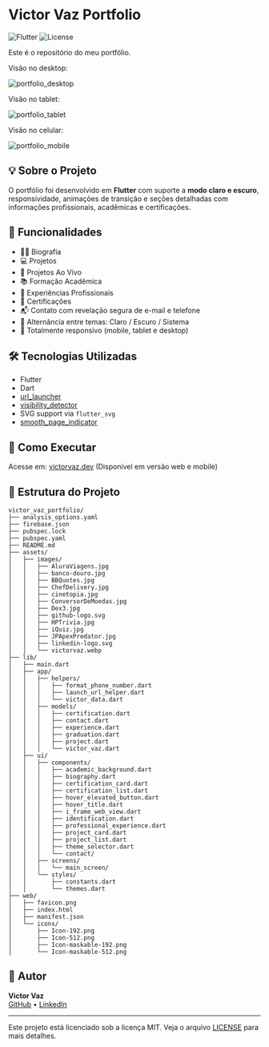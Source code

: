 # Victor Vaz Portfolio

![Flutter](https://img.shields.io/badge/Flutter-Portfolio-blue)
![License](https://img.shields.io/badge/license-MIT-green)

Este é o repositório do meu portfólio.

Visão no desktop:

![portfolio_desktop](https://github.com/user-attachments/assets/71de85da-4307-44e0-bfb0-b59353a44289)

Visão no tablet:

![portfolio_tablet](https://github.com/user-attachments/assets/8b8c3612-3e5e-4618-afc0-99194e2070d8)

Visão no celular:

![portfolio_mobile](https://github.com/user-attachments/assets/ac158216-db25-4a0f-a140-380237d2c913)


## 💡 Sobre o Projeto

O portfólio foi desenvolvido em **Flutter** com suporte a **modo claro e escuro**, responsividade, animações de transição e seções detalhadas com informações profissionais, acadêmicas e certificações.

## 🧩 Funcionalidades

- 🧑‍💼 Biografia
- 💻 Projetos
- 💽 Projetos Ao Vivo
- 📚 Formação Acadêmica
- 💼 Experiências Profissionais
- 📜 Certificações
- 📬 Contato com revelação segura de e-mail e telefone
- 🌙 Alternância entre temas: Claro / Escuro / Sistema
- 📱 Totalmente responsivo (mobile, tablet e desktop)

## 🛠️ Tecnologias Utilizadas

- Flutter
- Dart
- [url_launcher](https://pub.dev/packages/url_launcher)
- [visibility_detector](https://pub.dev/packages/visibility_detector)
- SVG support via `flutter_svg`
- [smooth_page_indicator](https://pub.dev/packages/smooth_page_indicator)

## 🚀 Como Executar

Acesse em: [victorvaz.dev](https://victorvaz.dev) (Disponível em versão web e mobile)

## 📂 Estrutura do Projeto

```
victor_vaz_portfolio/
├── analysis_options.yaml
├── firebase.json
├── pubspec.lock
├── pubspec.yaml
├── README.md
├── assets/
│   ├── images/
│   │   ├── AluraViagens.jpg
│   │   ├── banco-douro.jpg
│   │   ├── BBQuotes.jpg
│   │   ├── ChefDelivery.jpg
│   │   ├── cinetopia.jpg
│   │   ├── ConversorDeMoedas.jpg
│   │   ├── Dex3.jpg
│   │   ├── github-logo.svg
│   │   ├── HPTrivia.jpg
│   │   ├── iQuiz.jpg
│   │   ├── JPApexPredator.jpg
│   │   ├── linkedin-logo.svg
│   │   └── victorvaz.webp
├── lib/
│   ├── main.dart
│   ├── app/
│   │   ├── helpers/
│   │   │   ├── format_phone_number.dart
│   │   │   ├── launch_url_helper.dart
│   │   │   └── victor_data.dart
│   │   ├── models/
│   │   │   ├── certification.dart
│   │   │   ├── contact.dart
│   │   │   ├── experience.dart
│   │   │   ├── graduation.dart
│   │   │   ├── project.dart
│   │   │   └── victor_vaz.dart
│   ├── ui/
│   │   ├── components/
│   │   │   ├── academic_background.dart
│   │   │   ├── biography.dart
│   │   │   ├── certification_card.dart
│   │   │   ├── certification_list.dart
│   │   │   ├── hover_elevated_button.dart
│   │   │   ├── hover_title.dart
│   │   │   ├── i_frame_web_view.dart
│   │   │   ├── identification.dart
│   │   │   ├── professional_experience.dart
│   │   │   ├── project_card.dart
│   │   │   ├── project_list.dart
│   │   │   ├── theme_selector.dart
│   │   │   └── contact/
│   │   ├── screens/
│   │   │   └── main_screen/
│   │   └── styles/
│   │       ├── constants.dart
│   │       └── themes.dart
├── web/
│   ├── favicon.png
│   ├── index.html
│   ├── manifest.json
│   └── icons/
│       ├── Icon-192.png
│       ├── Icon-512.png
│       ├── Icon-maskable-192.png
│       └── Icon-maskable-512.png
```

## 👤 Autor

**Victor Vaz**  
[GitHub](https://github.com/victorvazdev) • [LinkedIn](https://www.linkedin.com/in/victorvazdev/)

---

Este projeto está licenciado sob a licença MIT. Veja o arquivo [LICENSE](LICENSE) para mais detalhes.

